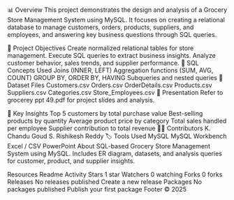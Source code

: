 📊 Overview
This project demonstrates the design and analysis of a Grocery Store Management System using MySQL.
It focuses on creating a relational database to manage customers, orders, products, suppliers, and employees,
and answering key business questions through SQL queries.

🧩 Project Objectives
Create normalized relational tables for store management.
Execute SQL queries to extract business insights.
Analyze customer behavior, sales trends, and supplier performance.
🧠 SQL Concepts Used
Joins (INNER, LEFT)
Aggregation functions (SUM, AVG, COUNT)
GROUP BY, ORDER BY, HAVING
Subqueries and nested queries
📁 Dataset Files
Customers.csv
Orders.csv
OrderDetails.csv
Products.csv
Suppliers.csv
Categories.csv
Store_Employees.csv
📘 Presentation
Refer to grocerey ppt 49.pdf for project slides and analysis.

🚀 Key Insights
Top 5 customers by total purchase value
Best-selling products by quantity
Average product price by category
Total sales handled per employee
Supplier contribution to total revenue
👨‍💻 Contributors
K. Chandu Goud
S. Rishikesh Reddy
🏷 Tools Used
MySQL
MySQL Workbench
Excel / CSV
PowerPoint
About
SQL-based Grocery Store Management System using MySQL. Includes ER diagram, datasets, and analysis queries for customer, product, and supplier insights.

Resources
 Readme
 Activity
Stars
 1 star
Watchers
 0 watching
Forks
 0 forks
Releases
No releases published
Create a new release
Packages
No packages published
Publish your first package
Footer
© 2025
